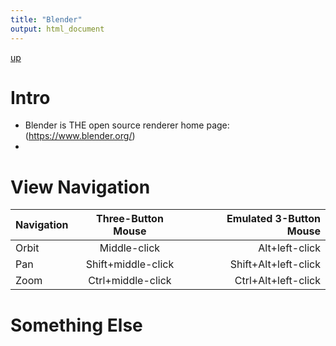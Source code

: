 ```yaml
---
title: "Blender"
output: html_document
---
```

[up](https://mikewise2718.github.io/markdowndocs/)

# Intro
- Blender is THE open source renderer home page:(https://www.blender.org/)
- 

# View Navigation

|Navigation	| Three-Button Mouse	| Emulated 3-Button Mouse
| :------------- | :----------: | -----------: |
|Orbit	| Middle-click	| Alt+left-click
|Pan	| Shift+middle-click	| Shift+Alt+left-click
|Zoom	| Ctrl+middle-click	| Ctrl+Alt+left-click
# Something Else
